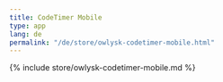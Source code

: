 ```yaml
---
title: CodeTimer Mobile
type: app
lang: de
permalink: "/de/store/owlysk-codetimer-mobile.html"
---
```


{% include store/owlysk-codetimer-mobile.md %}

